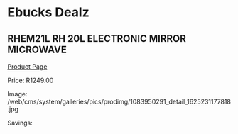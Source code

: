 
# Ebucks Dealz
## RHEM21L RH 20L ELECTRONIC MIRROR MICROWAVE
[Product Page](https://www.ebucks.com/web/shop/productSelected.do?prodId=1083950291&catId=704989856)

Price: R1249.00

Image: /web/cms/system/galleries/pics/prodimg/1083950291_detail_1625231177818.jpg

Savings: 


	